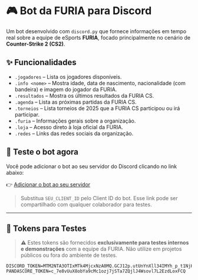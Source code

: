 # 🎮 Bot da FURIA para Discord

Um bot desenvolvido com `discord.py` que fornece informações em tempo real sobre a equipe de eSports **FURIA**, focado principalmente no cenário de **Counter-Strike 2 (CS2)**.

## ✨ Funcionalidades

- `.jogadores` – Lista os jogadores disponíveis.
- `.info <nome>` – Mostra idade, data de nascimento, nacionalidade (com bandeira) e imagem do jogador da FURIA.
- `.resultados` – Mostra os últimos resultados da FURIA CS.
- `.agenda` – Lista as próximas partidas da FURIA CS.
- `.torneios` – Lista torneios de 2025 que a FURIA CS participou ou irá participar.
- `.furia` – Informações gerais sobre a organização.
- `.loja` – Acesso direto à loja oficial da FURIA.
- `.redes` – Links das redes sociais da organização.

## 🤖 Teste o bot agora

Você pode adicionar o bot ao seu servidor do Discord clicando no link abaixo:

👉 [Adicionar o bot ao seu servidor](https://discord.com/oauth2/authorize?client_id=1365079211982717041)

> Substitua `SEU_CLIENT_ID` pelo Client ID do bot. Esse link pode ser compartilhado com qualquer colaborador para testes.

---

## 🔑 Tokens para Testes

> ⚠️ Estes tokens são fornecidos **exclusivamente para testes internos e demonstrações** com a equipe da FURIA. Não utilize em projetos públicos ou fora do ambiente de testes.

```env
DISCORD_TOKEN=MTM2NTA3OTIxMTk4MjcxNzA0MQ.GCJ12p.utUnYnXll34IMYh_p_t1NjHNPUEzAoJB8NdXqY
PANDASCORE_TOKEN=c_7e8vUuX8obYa9cMc1ozj7jSTa7ZQjlJ4Wsovl7L2EzdLoxFCQ
